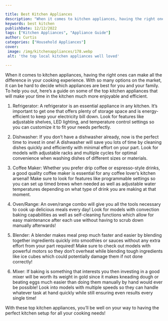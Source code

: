 ```yaml
---

title: Best Kitchen Appliances
description: "When it comes to kitchen appliances, having the right ones can make all the difference in your cooking experience. With so many op...you wont regret reading on"
keywords: best kitchen
publishDate: 12/12/2022
tags: ["Kitchen Appliances", "Appliance Guide"]
author: Curtis
categories: ["Household Appliances"]
cover: 
 image: /img/kitchenappliances/178.webp
 alt: 'the top local kitchen appliances well loved'

---
```


When it comes to kitchen appliances, having the right ones can make all the difference in your cooking experience. With so many options on the market, it can be hard to decide which appliances are best for you and your family. To help you out, here’s a guide on some of the top kitchen appliances that will make your time in the kitchen much more enjoyable and efficient. 

1. Refrigerator: A refrigerator is an essential appliance in any kitchen. It’s important to get one that offers plenty of storage space and is energy-efficient to keep your electricity bill down. Look for features like adjustable shelves, LED lighting, and temperature control settings so you can customize it to fit your needs perfectly. 

2. Dishwasher: If you don’t have a dishwasher already, now is the perfect time to invest in one! A dishwasher will save you lots of time by cleaning dishes quickly and efficiently with minimal effort on your part. Look for models with adjustable racks and multiple cycles for optimal convenience when washing dishes of different sizes or materials. 

3. Coffee Maker: Whether you prefer drip coffee or espresso-style drinks, a good quality coffee maker is essential for any coffee lover’s kitchen arsenal! Make sure to look for features like programmable settings so you can set up timed brews when needed as well as adjustable water temperatures depending on what type of drink you are making at that moment. 

4. Oven/Range: An oven/range combo will give you all the tools necessary to cook up delicious meals every day! Look for models with convection baking capabilities as well as self-cleaning functions which allow for easy maintenance after each use without having to scrub down manually afterwards! 

 5. Blender: A blender makes meal prep much faster and easier by blending together ingredients quickly into smoothies or sauces without any extra effort from your part required! Make sure to check out models with powerful motors so they don’t overheat while blending tough ingredients like ice cubes which could potentially damage them if not done correctly!

 6. Mixer: If baking is something that interests you then investing in a good mixer will be worth its weight in gold since it makes kneading dough or beating eggs much easier than doing them manually by hand would ever be possible! Look into models with multiple speeds so they can handle whatever task at hand quickly while still ensuring even results every single time! 

With these top kitchen appliances, you’ll be well on your way to having the perfect kitchen setup for all your cooking needs!
